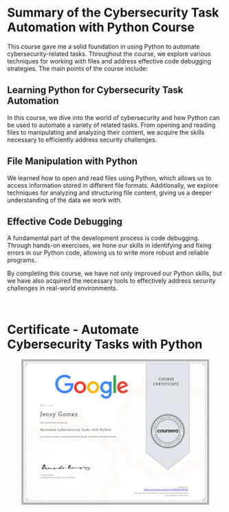 # Summary of the Cybersecurity Task Automation with Python Course

This course gave me a solid foundation in using Python to automate cybersecurity-related tasks. Throughout the course, we explore various techniques for working with files and address effective code debugging strategies. The main points of the course include:

## Learning Python for Cybersecurity Task Automation

In this course, we dive into the world of cybersecurity and how Python can be used to automate a variety of related tasks. From opening and reading files to manipulating and analyzing their content, we acquire the skills necessary to efficiently address security challenges.

## File Manipulation with Python

We learned how to open and read files using Python, which allows us to access information stored in different file formats. Additionally, we explore techniques for analyzing and structuring file content, giving us a deeper understanding of the data we work with.

## Effective Code Debugging

A fundamental part of the development process is code debugging. Through hands-on exercises, we hone our skills in identifying and fixing errors in our Python code, allowing us to write more robust and reliable programs.

By completing this course, we have not only improved our Python skills, but we have also acquired the necessary tools to effectively address security challenges in real-world environments.

 <!-- My skills -->
<br>
<h1>Certificate - Automate Cybersecurity Tasks with Python</h1>
<p align="center">

  <img align="center" alt="error" height="338" width="438" src="https://github.com/jensygomez/jensygomez/blob/main/Imagens/010_Automate_Cybersecurity_Tasks_with_Python.jpg">  

  
</p>
<br>
